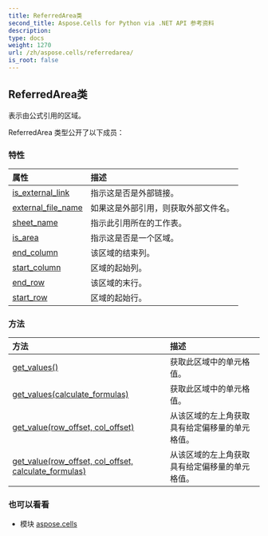 ```yaml
---
title: ReferredArea类
second_title: Aspose.Cells for Python via .NET API 参考资料
description:
type: docs
weight: 1270
url: /zh/aspose.cells/referredarea/
is_root: false
---
```

## ReferredArea类
表示由公式引用的区域。



ReferredArea 类型公开了以下成员：

### 特性
|属性|描述|
| :- | :- |
| [is_external_link](/cells/python-net/zh/aspose.cells/referredarea/is_external_link) |指示这是否是外部链接。|
| [external_file_name](/cells/python-net/zh/aspose.cells/referredarea/external_file_name) |如果这是外部引用，则获取外部文件名。|
| [sheet_name](/cells/python-net/zh/aspose.cells/referredarea/sheet_name) |指示此引用所在的工作表。|
| [is_area](/cells/python-net/zh/aspose.cells/referredarea/is_area) |指示这是否是一个区域。|
| [end_column](/cells/python-net/zh/aspose.cells/referredarea/end_column) |该区域的结束列。|
| [start_column](/cells/python-net/zh/aspose.cells/referredarea/start_column) |区域的起始列。|
| [end_row](/cells/python-net/zh/aspose.cells/referredarea/end_row) |该区域的末行。|
| [start_row](/cells/python-net/zh/aspose.cells/referredarea/start_row) |区域的起始行。|


### 方法
|方法|描述|
| :- | :- |
| [get_values()](/cells/python-net/zh/aspose.cells/referredarea/get_values/#) |获取此区域中的单元格值。|
| [get_values(calculate_formulas)](/cells/python-net/zh/aspose.cells/referredarea/get_values/#bool) |获取此区域中的单元格值。|
| [get_value(row_offset, col_offset)](/cells/python-net/zh/aspose.cells/referredarea/get_value/#int-int) |从该区域的左上角获取具有给定偏移量的单元格值。|
| [get_value(row_offset, col_offset, calculate_formulas)](/cells/python-net/zh/aspose.cells/referredarea/get_value/#int-int-bool) |从该区域的左上角获取具有给定偏移量的单元格值。|



### 也可以看看
* 模块 [aspose.cells](..)
